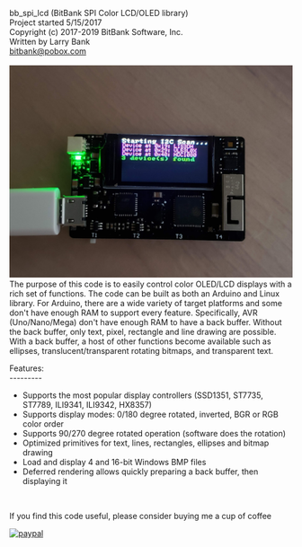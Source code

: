 bb_spi_lcd (BitBank SPI Color LCD/OLED library)<br>
Project started 5/15/2017<br>
Copyright (c) 2017-2019 BitBank Software, Inc.<br>
Written by Larry Bank<br>
bitbank@pobox.com<br>
<br>
![bb_spi_lcd](/demo.jpg?raw=true "bb_spi_lcd")
<br>
The purpose of this code is to easily control color OLED/LCD
displays with a rich set of functions. The code can be built as
both an Arduino and Linux library. For Arduino, there are a wide variety
of target platforms and some don't have enough RAM to support every feature.
Specifically, AVR (Uno/Nano/Mega) don't have enough RAM to have
a back buffer. Without the back buffer, only text, pixel, rectangle and line drawing
are possible. With a back buffer, a host of other functions become available
such as ellipses, translucent/transparent rotating bitmaps, and transparent text.<br>

Features:<br>
---------<br>
- Supports the most popular display controllers (SSD1351, ST7735, ST7789, ILI9341, ILI9342, HX8357)
- Supports display modes: 0/180 degree rotated, inverted, BGR or RGB color order
- Supports 90/270 degree rotated operation (software does the rotation)
- Optimized primitives for text, lines, rectangles, ellipses and bitmap drawing
- Load and display 4 and 16-bit Windows BMP files
- Deferred rendering allows quickly preparing a back buffer, then displaying it
<br>


If you find this code useful, please consider buying me a cup of coffee

[![paypal](https://www.paypalobjects.com/en_US/i/btn/btn_donateCC_LG.gif)](https://www.paypal.com/cgi-bin/webscr?cmd=_s-xclick&hosted_button_id=SR4F44J2UR8S4)

